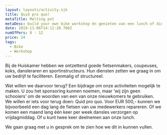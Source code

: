 ```yaml
---
layout: layouts/activity.njk
title: Quid pro quo!
metaTitle: Melting pot
metaDesc: build your own bike workshop én genieten van een lunch of diner
date: 2019-11-06T14:11:28.706Z
numOfPers: 8 - 12
price: 24
tags:
  - Bike
  - Workshop
---
```

Bij de Huiskamer hebben we ontzettend goede fietsenmakers, coupeuses, koks, dansleraren en sportinstructeurs. Hun diensten zetten we graag in om uw bedrijf te faciliteren. Eenmalig of structureel.

Wat willen we daarvoor terug? Een bijdrage om onze activiteiten mogelijk te maken. U zou het sponsoring kunnen noemen, maar ‘wij zijn geen schooiers’ om de woorden van een van onze nieuwkomers te gebruiken. We willen er iets voor terug doen: Quid pro quo. Voor EUR 500,- kunnen we bijvoorbeeld een dag lang de fietsen van uw medewerkers repareren. Of we komen een maand lang één keer per week dansles verzorgen op vrijdagmiddag. Of u kunt twee keer deelnemen aan onze lunch.

We gaan graag met u in gesprek om te zien hoe we dit in kunnen vullen.
